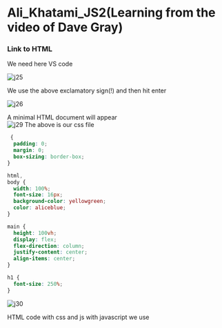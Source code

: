 # Ali_Khatami_JS2(Learning from the video of Dave Gray)

###  Link to HTML

We need here VS code 

![j25](https://github.com/C191068/Ali_Khatami_Js2/assets/89090776/cf428820-e7e4-4764-828a-803895026de5)

We use the above exclamatory sign(!) and then hit enter <br>

![j26](https://github.com/C191068/Ali_Khatami_Js2/assets/89090776/54586549-7fcc-490b-aa17-a8825d9ba2c8)

A minimal HTML document will appear <br>
![j29](https://github.com/C191068/Ali_Khatami_Js2/assets/89090776/6c73c2eb-6552-4dde-b3bc-118cae2a9086)
The above is our css file <br>

```css
 {
  padding: 0;
  margin: 0;
  box-sizing: border-box;
}

html,
body {
  width: 100%;
  font-size: 16px;
  background-color: yellowgreen;
  color: aliceblue;
}

main {
  height: 100vh;
  display: flex;
  flex-direction: column;
  justify-content: center;
  align-items: center;
}

h1 {
  font-size: 250%;
}

```



![j30](https://github.com/C191068/Ali_Khatami_Js2/assets/89090776/da836afc-6d5f-4d5d-919a-5455d82ecd7c)

HTML code with css and js 
with javascript we use <script> element, script element will have source attribute <br>

script element have a closing script tag <br>

![j27](https://github.com/C191068/Ali_Khatami_Js2/assets/89090776/7cacd176-1143-4cb3-b445-b91cc0950c27)

At chrome press ```Ctrl + O``` then the above window for accessing to our local files will pop up <br>

![j28](https://github.com/C191068/Ali_Khatami_Js2/assets/89090776/677d7ece-1a70-4137-9626-93291b7b2c0d)


So at the left side we can see our webpage shown with black arrow  <br>
and on rigt side the message passed to the console shown with white arrow<br>



Now we will insert javascript into it's own file and link it with our html <br>



